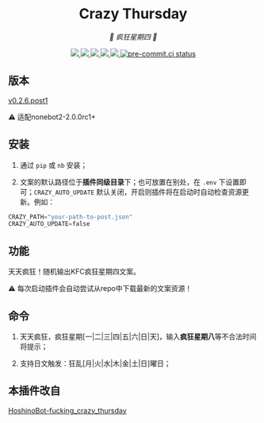 <div align="center">

# Crazy Thursday

_🍗 疯狂星期四 🍗_

</div>

<p align="center">
  
  <a href="https://github.com/MinatoAquaCrews/nonebot_plugin_crazy_thursday/blob/master/LICENSE">
    <img src="https://img.shields.io/github/license/MinatoAquaCrews/nonebot_plugin_crazy_thursday?color=blue">
  </a>
  
  <a href="https://github.com/nonebot/nonebot2">
    <img src="https://img.shields.io/badge/nonebot2-2.0.0rc1+-green">
  </a>
  
  <a href="https://github.com/MinatoAquaCrews/nonebot_plugin_crazy_thursday/releases/tag/v0.2.6.post1">
    <img src="https://img.shields.io/github/v/release/MinatoAquaCrews/nonebot_plugin_crazy_thursday?color=orange">
  </a>

  <a href="https://www.codefactor.io/repository/github/MinatoAquaCrews/nonebot_plugin_crazy_thursday">
    <img src="https://img.shields.io/codefactor/grade/github/MinatoAquaCrews/nonebot_plugin_crazy_thursday/master?color=red">
  </a>

  <a href="https://github.com/MinatoAquaCrews/nonebot_plugin_crazy_thursday">
    <img src="https://img.shields.io/pypi/dm/nonebot_plugin_crazy_thursday">
  </a>

  <a href="https://results.pre-commit.ci/latest/github/MinatoAquaCrews/nonebot_plugin_crazy_thursday/master">
	<img src="https://results.pre-commit.ci/badge/github/MinatoAquaCrews/nonebot_plugin_crazy_thursday/master.svg" alt="pre-commit.ci status">
  </a>
  
</p>

## 版本

[v0.2.6.post1](https://github.com/MinatoAquaCrews/nonebot_plugin_crazy_thursday/releases/tag/v0.2.6.post1)

⚠ 适配nonebot2-2.0.0rc1+

## 安装

1. 通过 `pip` 或 `nb` 安装；

2. 文案的默认路径位于**插件同级目录**下；也可放置在别处，在 `.env` 下设置即可；`CRAZY_AUTO_UPDATE` 默认关闭，开启则插件将在启动时自动检查资源更新。例如：

  ```python
  CRAZY_PATH="your-path-to-post.json"
  CRAZY_AUTO_UPDATE=false
  ```

## 功能

天天疯狂！随机输出KFC疯狂星期四文案。

⚠ 每次启动插件会自动尝试从repo中下载最新的文案资源！

## 命令

1. 天天疯狂，疯狂星期[一|二|三|四|五|六|日|天]，输入**疯狂星期八**等不合法时间将提示；

2. 支持日文触发：狂乱[月|火|水|木|金|土|日]曜日；

## 本插件改自

[HoshinoBot-fucking_crazy_thursday](https://github.com/Nicr0n/fucking_crazy_thursday)